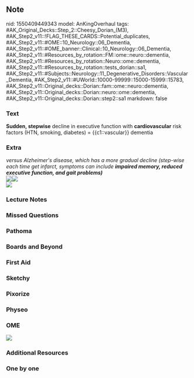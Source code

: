 ## Note
nid: 1550409449343
model: AnKingOverhaul
tags: #AK_Original_Decks::Step_2::Cheesy_Dorian_(M3), #AK_Step2_v11::!FLAG_THESE_CARDS::Potential_duplicates, #AK_Step2_v11::#OME::10_Neurology::06_Dementia, #AK_Step2_v11::#OME_banner::Clinical::10_Neurology::06_Dementia, #AK_Step2_v11::#Resources_by_rotation::FM::ome::neuro::dementia, #AK_Step2_v11::#Resources_by_rotation::Neuro::ome::dementia, #AK_Step2_v11::#Resources_by_rotation::tests_dorian::sa1, #AK_Step2_v11::#Subjects::Neurology::11_Degenerative_Disorders::Vascular_Dementia, #AK_Step2_v11::#UWorld::10000-99999::15000-15999::15783, #AK_Step2_v11::Original_decks::Dorian::fam::ome::neuro::dementia, #AK_Step2_v11::Original_decks::Dorian::neuro::ome::dementia, #AK_Step2_v11::Original_decks::Dorian::step2::sa1
markdown: false

### Text
<b>Sudden, stepwise</b> decline in executive function with
<b>cardiovascular</b> risk factors (HTN, smoking, diabetes) =
{{c1::vascular}} dementia

### Extra
<div>
  <i>versus Alzheimer's disease, which has a more gradual decline
  (step-wise each time get infarct, symptoms can include
  <b>impaired memory, reduced executive function, and gait
  problems)</b></i>
</div><img src="paste-9290276254253057.jpg"><img src=
"paste-13787072653426691.jpg">
<div>
  <i><img src="Dementia%20Subtypes.png"></i>
</div>

### Lecture Notes


### Missed Questions


### Pathoma


### Boards and Beyond


### First Aid


### Sketchy


### Pixorize


### Physeo


### OME
<div class="ome-widget">
  <a href=
  "https://onlinemeded.org/spa/neurology/dementia/acquire?ref=anki">
  <img src="_OME_AnkiFlashcards_Lesson_3.png"></a>
</div>

### Additional Resources


### One by one

